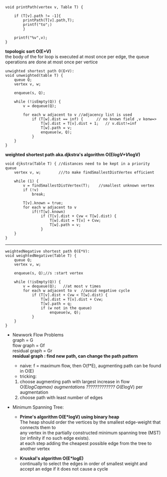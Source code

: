 ```
void printPath(vertex v, Table T) {

	if (T[v].path != -1]{
		printPath(T[v].path,T);
		printf("to";)
		}

	printf("%v",v); 
}
```


**topologic sort O(E+V)**  
the body of the for loop is executed at most once per edge, 
the queue operations are done at most once per vertice

```
unwighted shortest path O(E+V):
void unweighted(table T) {
	queue Q;
	vertex v, w;

	enqueue(s, Q);

	while (!isEmpty(Q)) {
		v = dequeue(Q);

		for each w adjacent to v //adjacency list is used
			if (T[w].dist == inf) {      // no known field ,v konw=>
				T[w].dist = T[v].dist + 1;   // v.dist!=inf				
				T[w].path = v;
				enqueue(w, Q);
			}
	}
}
```

**weighted shortest path aka.djkstra's algorithm  O(E*logV+V*logV)**

```
void djkstra(Table T) { //distances need to be kept in a priority queue 
	vertex v, w;        ///to make findSmallestDistVertex efficient

	while (1) {
		v = findSmallestDistVertex(T);    //smallest unknown vertex
		if (!v)
			break;

		T[v].known = true;
		for each w adjacent to v
			if(!T[w].known)
				if (T[v].dist + Cvw < T[w].dist) {
					T[w].dist = T[v] + Cvw;
					T[w].path = v;
				}
	}
}
```
---
```
weightedNegative shortest path O(E*V):
void weightedNegative(Table T) {
	queue Q;
	vertex v, w;

	enqueue(s, Q);//s :start vertex

	while (!isEmpty(Q)) {
		v = dequeue(Q);   //at most v times 
		for each w adjacent to v  //avoid negative cycle
			if (T[v].dist + Cvw < T[w].dist) {
				T[w].dist = T[v].dist + Cvw;
				T[w].path = q;
				if (w not in the queue)
					enqueue(w, Q);
			}
	}
}
```

- Newwork Flow Problems  
graph = G   
flow graph = Gf  
residual graph = Gr  
**residual graph : find new path, can change the path pattern** 
    - naive: 
    f = maximum flow, then O(f*E), augmenting path can be found in O(E) 
    - tricking: 
	1. choose augmenting path with largest increase in flow 
	O(E*logCapmax) augmentations ?????????????  O(E*logV) per augmentation 
	2. choose path with least number of edges


- Minimum Spanning Tree: 
    - **Prime's algorithm  O(E*logV) using binary heap**  
    The heap should order the vertices by the smallest edge-weight that connects them to  
    any vertex in the partially constructed minimum spanning tree (MST) (or infinity if no such edge exists).  
    at each step adding the cheapest possible edge from the tree to another vertex

    - **Kruskal's  algorithm  O(E*logE)**  
    continually to select the edges in order of smallest weight and accept an edge if it does not cause a cycle



